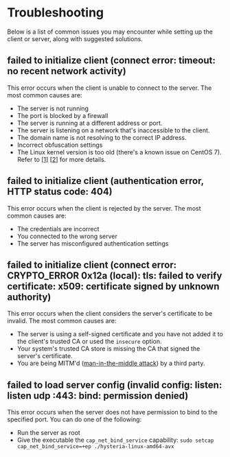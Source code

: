 # Troubleshooting

Below is a list of common issues you may encounter while setting up the client or server, along with suggested solutions.

## failed to initialize client (connect error: timeout: no recent network activity)

This error occurs when the client is unable to connect to the server. The most common causes are:

- The server is not running
- The port is blocked by a firewall
- The server is running at a different address or port.
- The server is listening on a network that's inaccessible to the client.
- The domain name is not resolving to the correct IP address.
- Incorrect obfuscation settings
- The Linux kernel version is too old (there's a known issue on CentOS 7). Refer to
  [[1]](https://github.com/apernet/hysteria/issues/810#issuecomment-1807690164)
  [[2]](https://blog.yywq.me/article/39f87fd6-1c3e-4826-90d9-5d031393ca8d)
  for more details.

## failed to initialize client (authentication error, HTTP status code: 404)

This error occurs when the client is rejected by the server. The most common causes are:

- The credentials are incorrect
- You connected to the wrong server
- The server has misconfigured authentication settings

## failed to initialize client (connect error: CRYPTO_ERROR 0x12a (local): tls: failed to verify certificate: x509: certificate signed by unknown authority)

This error occurs when the client considers the server's certificate to be invalid. The most common causes are:

- The server is using a self-signed certificate and you have not added it to the client's trusted CA or used the `insecure` option.
- Your system's trusted CA store is missing the CA that signed the server's certificate.
- You are being MITM'd ([man-in-the-middle attack](https://en.wikipedia.org/wiki/Man-in-the-middle_attack)) by a third party.

## failed to load server config (invalid config: listen: listen udp :443: bind: permission denied)

This error occurs when the server does not have permission to bind to the specified port. You can do one of the following:

- Run the server as root
- Give the executable the `cap_net_bind_service` capability: `sudo setcap cap_net_bind_service=+ep ./hysteria-linux-amd64-avx`

